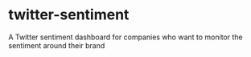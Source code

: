 # twitter-sentiment
A Twitter sentiment dashboard for companies who want to monitor the sentiment around their brand
